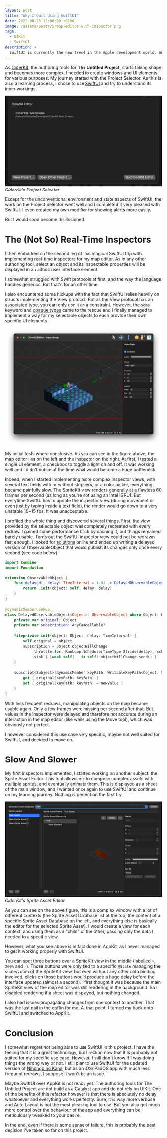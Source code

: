 ```yaml
---
layout: post
title: "Why I Quit Using SwiftUI"
date: 2022-08-28 12:00:00 +0100
image: /assets/posts/5/map-editor-with-inspector.png
tags:
  - UIKit
  - SwiftUI
description: >
  SwiftUI is currently the new trend in the Apple development world. And I wanted to give it a try. I did. However, in this post, I explain why I went back to AppKit for The Untitled Project's authoring tools.
---
```


As [CiderKit](https://github.com/chsxf/CiderKit-Test_Project), the authoring tools for **The Untitled Project**, starts taking shape and becomes more complex, I needed to create windows and UI elements for various purposes. My journey started with the Project Selector. As this is also a learning process, I chose to use [SwiftUI](https://developer.apple.com/xcode/swiftui/) and try to understand its inner workings.

![The Project Selector](/assets/posts/5/project-selector.png)
_CiderKit's Project Selector_

Except for the unconventional environment and state aspects of SwiftUI, the work on the Project Selector went well and I completed it very pleased with SwiftUI. I even created my own modifier for showing alerts more easily.

But I would soon become disillusioned.

# The (Not So) Real-Time Inspectors

I then embarked on the second leg of this magical SwiftUI trip with implementing real-time inspectors for my map editor. As in any other authoring tool, select an object and its inspectable properties will be displayed in an adhoc user interface element.

I somewhat struggled with Swift protocols at first, and the way the language handles generics. But that's for an other time.

I also encountered some hickups with the fact that SwiftUI relies heavily on structs implementing the View protocol. But as the View protocol has an associated type, you can only use it as a constraint. However, the `some` keyword and [opaque types](https://docs.swift.org/swift-book/LanguageGuide/OpaqueTypes.html) came to the rescue and I finally managed to implement a way for my selectable objects to each provide their own specific UI elements.

![Map Editor with Inspector](/assets/posts/5/map-editor-with-inspector.png)

My initial tests where conclusive. As you can see in the figure above, the map editor lies on the left and the inspector on the right. At first, I tested a single UI element, a checkbox to toggle a light on and off. It was working well and I didn't notice at the time what would become a huge bottleneck.

Indeed, when I started implementing more complex inspector views, with several text fields with or without steppers, or a color picker, everything became painfully slow. The SpriteKit view renders generally at a flawless 60 frames per second (as long as you're not using an Intel iGPU). But everytime SwiftUI has to update the inspector view (during movement or even just by typing inside a text field), the render would go down to a very unstable 10~15 fps. It was unacceptable.

I profiled the whole thing and discovered several things. First, the view provided by the selectable object was completely recreated with every redraw. I gained some performance back by caching it, but things remained barely usable. Turns out the SwiftUI inspector view could not be redrawn fast enough. I looked for [solutions](https://nalexn.github.io/swiftui-observableobject/) online and ended up writing a delayed version of ObservableObject that would publish its changes only once every second (see code below).

```swift
import Combine
import Foundation

extension ObservableObject {
    func delayed(_ delay: TimeInterval = 1.0) -> DelayedObservableObject<Self> {
        return .init(object: self, delay: delay)
    }
}

@dynamicMemberLookup
class DelayedObservableObject<Object>: ObservableObject where Object: ObservableObject {
    private var original: Object
    private var subscription: AnyCancellable?

    fileprivate init(object: Object, delay: TimeInterval) {
        self.original = object
        subscription = object.objectWillChange
            .throttle(for: RunLoop.SchedulerTimeType.Stride(delay), scheduler: RunLoop.main, latest: true)
            .sink { [weak self] _ in self?.objectWillChange.send() }
    }

    subscript<Subject>(dynamicMember keyPath: WritableKeyPath<Object, Subject>) -> Subject {
        get { original[keyPath: keyPath] }
        set { original[keyPath: keyPath] = newValue }
    }
}
```

With less frequent redraws, manipulating objects on the map became usable again. Only a few frames were missing per second after that. But values in the inspector were delayed and therefore not accurate during an interaction in the map editor (like while using the Move tool), which was obviously not perfect.

I however considered this use case very specific, maybe not well suited for SwiftUI, and decided to move on.

# Slow And Slower

My first inspectors implemented, I started working on another subject: the Sprite Asset Editor. This tool allows me to compose complex assets with multiple sprites, and eventually animate them. This is displayed as a sheet of the main window, and I wanted once again to use SwiftUI and continue on my learning journey. Nothing is perfect on the first try.

![Sprite Asset Editor](/assets/posts/5/sprite-asset-editor.png)
_CiderKit's Sprite Asset Editor_

As you can see on the above figure, this is a complex window with a lot of different contexts (the Sprite Asset Database list at the top, the content of a specific Sprite Asset Database on the left, and everything else is basically the editor for the selected Sprite Asset). I would create a view for each context, and using them as a "child" of the other, passing only the data I needed to a specific view.

However, what you see above is in fact done in AppKit, as I never managed to get it working properly with SwiftUI.

You can spot three buttons over a SpriteKit view in the middle (labelled `+`, `200%` and `-`). Those buttons were only tied to a specific `@State` managing the scale/zoom of the SpriteKit view, but even without any other data binding involved, clicks on those buttons would produce a huge delay before the interface updated (almost a second). I first thought it was because the main SpriteKit view of the map editor was still rendering in the background. So I disabled rendering if a sheet was displayed, but nothing changed.

I also had issues propagating changes from one context to another. That was the last nail in the coffin for me. At that point, I turned my back onto SwiftUI and switched to AppKit.

# Conclusion

I somewhat regret not being able to use SwiftUI in this project. I have the feeling that it is a great technology, but I reckon now that it is probably not suited for my specific use case. However, I still don't know if I was doing things the wrong way or not. I still plan to use SwiftUI for the updated version of [Nihongo no Kana](https://nihongonokana.com), but as an iOS/iPadOS app with much less frequent redraws, I suppose it won't be an issue.

Maybe SwiftUI over AppKit is not ready yet. The authoring tools for The Untitled Project are not build as a Catalyst app and do not rely on UIKit. One of the benefits of this refactor however is that there is absolutely no delay whatsoever and everything works perfectly. Sure, it is way more verbose and Auto Layout is not the most pleasing tool to use. But you also get much more control over the behaviour of the app and everything can be meticulously tweaked to your desire.

In the end, even if there is some sense of failure, this is probably the best decision I've taken so far on this project.
